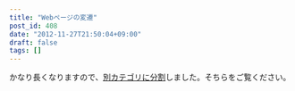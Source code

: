```yaml
---
title: "Webページの変遷"
post_id: 408
date: "2012-11-27T21:50:04+09:00"
draft: false
tags: []
---
```



かなり長くなりますので、[別カテゴリに分割](/?cat=21)しました。そちらをご覧ください。
